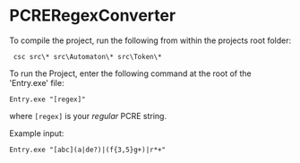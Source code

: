 # PCRERegexConverter

To compile the project, run the following from within the projects root folder:
```
 csc src\* src\Automaton\* src\Token\* 
 ```

 To run the Project, enter the following command at the root of the 'Entry.exe' file:
 ```
 Entry.exe "[regex]"
 ``` 

 where ```[regex]``` is your *regular* PCRE string.

 Example input:
 ```
 Entry.exe "[abc](a|de?)|(f{3,5}g+)|r*+"
 ```